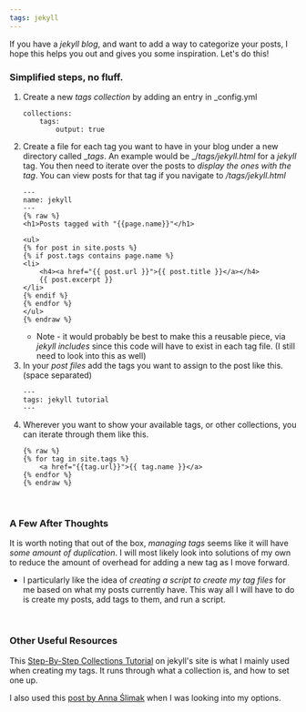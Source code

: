 ```yaml
---
tags: jekyll
---
```

If you have a _jekyll blog_, and want to add a way to categorize your posts, I hope this helps you out and gives  you some inspiration.  Let's do this!

### Simplified steps, no fluff.
1. Create a new _tags collection_ by adding an entry in _config.yml
    ```
    collections:
        tags:
            output: true
    ```
1. Create a file for each tag you want to have in your blog under a new directory called __tags_.  An example would be _/_tags/jekyll.html_ for a _jekyll_ tag.  You then need to iterate over the posts to _display the ones with the tag_.  You can view posts for that tag if you navigate to _/tags/jekyll.html_
    ```
    ---
    name: jekyll
    ---
    {% raw %}
    <h1>Posts tagged with "{{page.name}}"</h1>

    <ul>
    {% for post in site.posts %}
    {% if post.tags contains page.name %}
    <li>
        <h4><a href="{{ post.url }}">{{ post.title }}</a></h4>
        {{ post.excerpt }}
    </li>
    {% endif %}
    {% endfor %}
    </ul>
    {% endraw %}
    ```
    * Note - it would probably be best to make this a reusable piece, via _jekyll includes_ since this code will have to exist in each tag file. (I still need to look into this as well)
1. In your _post files_ add the tags you want to assign to the post like this.  (space separated)
    ```
    ---
    tags: jekyll tutorial
    ---
    ```
1. Wherever you want to show your available tags, or other collections, you can iterate through them like this.
    ```
    {% raw %}
    {% for tag in site.tags %}
        <a href="{{tag.url}}">{{ tag.name }}</a>
    {% endfor %}
    {% endraw %}
    ```

&nbsp;
### A Few After Thoughts

It is worth noting that out of the box, _managing tags_ seems like it will have _some amount of duplication_.  I will most likely look into solutions of my own to reduce the amount of overhead for adding a new tag as I move forward.
* I particularly like the idea of _creating a script to create my tag files_ for me based on what my posts currently have.  This way all I will have to do is create my posts, add tags to them, and run a script.

&nbsp;
### Other Useful Resources

This [Step-By-Step Collections Tutorial](https://jekyllrb.com/docs/step-by-step/09-collections/) on jekyll's site is what I mainly used when creating my tags.  It runs through what a collection is, and how to set one up.

I also used this [post by Anna Ślimak](https://blog.lunarlogic.io/2019/managing-tags-in-jekyll-blog-easily/) when I was looking into my options.
